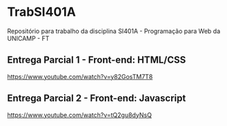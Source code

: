 # TrabSI401A
Repositório para trabalho da disciplina SI401A - Programação para Web da UNICAMP - FT

## Entrega Parcial 1 - Front-end: HTML/CSS
https://www.youtube.com/watch?v=y82GosTM7T8

## Entrega Parcial 2 - Front-end: Javascript
https://www.youtube.com/watch?v=tQ2gu8dyNsQ
